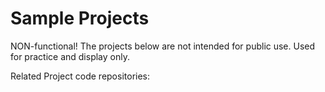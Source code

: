 # Sample Projects
NON-functional!
The projects below are not intended for public use.
Used for practice and display only.

Related Project code repositories:

